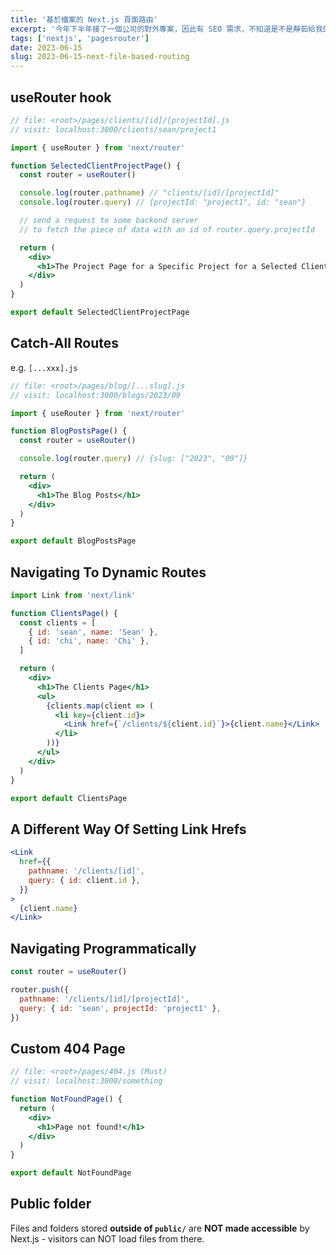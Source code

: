 ```yaml
---
title: '基於檔案的 Next.js 頁面路由'
excerpt: '今年下半年接了一個公司的對外專案，因此有 SEO 需求，不知道是不是靜茹給我的勇氣，讓我主動提出可以使用 Next.js 的 SSR 來架構新專案，總之就是且戰且走吧，從零開始一邊做一邊學。'
tags: ['nextjs', 'pagesrouter']
date: 2023-06-15
slug: 2023-06-15-next-file-based-routing
---
```


## useRouter hook

```jsx
// file: <root>/pages/clients/[id]/[projectId].js
// visit: localhost:3000/clients/sean/project1

import { useRouter } from 'next/router'

function SelectedClientProjectPage() {
  const router = useRouter()

  console.log(router.pathname) // "clients/[id]/[projectId]"
  console.log(router.query) // {projectId: "project1", id: "sean"}

  // send a request to some backend server
  // to fetch the piece of data with an id of router.query.projectId

  return (
    <div>
      <h1>The Project Page for a Specific Project for a Selected Client</h1>
    </div>
  )
}

export default SelectedClientProjectPage
```

## Catch-All Routes

e.g. `[...xxx].js`

```jsx
// file: <root>/pages/blog/[...slug].js
// visit: localhost:3000/blogs/2023/09

import { useRouter } from 'next/router'

function BlogPostsPage() {
  const router = useRouter()

  console.log(router.query) // {slug: ["2023", "09"]}

  return (
    <div>
      <h1>The Blog Posts</h1>
    </div>
  )
}

export default BlogPostsPage
```

## Navigating To Dynamic Routes

```jsx
import Link from 'next/link'

function ClientsPage() {
  const clients = [
    { id: 'sean', name: 'Sean' },
    { id: 'chi', name: 'Chi' },
  ]

  return (
    <div>
      <h1>The Clients Page</h1>
      <ul>
        {clients.map(client => (
          <li key={client.id}>
            <Link href={`/clients/${client.id}`}>{client.name}</Link>
          </li>
        ))}
      </ul>
    </div>
  )
}

export default ClientsPage
```

## A Different Way Of Setting Link Hrefs

```jsx
<Link
  href={{
    pathname: '/clients/[id]',
    query: { id: client.id },
  }}
>
  {client.name}
</Link>
```

## Navigating Programmatically

```jsx
const router = useRouter()

router.push({
  pathname: '/clients/[id]/[projectId]',
  query: { id: 'sean', projectId: 'project1' },
})
```

## Custom 404 Page

```jsx
// file: <root>/pages/404.js (Must)
// visit: localhost:3000/something

function NotFoundPage() {
  return (
    <div>
      <h1>Page not found!</h1>
    </div>
  )
}

export default NotFoundPage
```

## Public folder

Files and folders stored **outside of `public/`** are **NOT made accessible** by Next.js - visitors can NOT load files from there.
